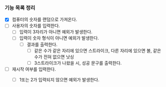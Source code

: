 ### 기능 목록 정리
- [x] 컴퓨터의 숫자를 랜덤으로 가져온다.
- [ ] 사용자의 숫자를 입력한다.
  - [ ] 입력이 3자리가 아니면 예외가 발생한다.
  - [ ] 입력이 숫자 형식이 아니면 예외가 발생한다.
    - [ ] 결과를 출력한다.
      - [ ] 같은 수가 같은 자리에 있으면 스트라이크, 다른 자리에 있으면 볼, 같은 수가 전혀 없으면 낫싱
      - [ ] 3스트라이크가 나왔을 시, 성공 문구를 출력한다.
- [ ] 재시작 여부를 입력한다.
  - [ ] 1또는 2가 입력되지 않으면 예외가 발생한다.
  